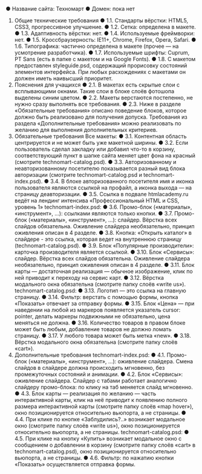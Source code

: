 ● Название сайта: Техномарт
● Домен: пока нет
1. Общие технические требования
● 1.1. Стандарты вёрстки: HTML5, CSS3, прогрессивное улучшение.
● 1.2. Сетка: определена в макете.
● 1.3. Адаптивность вёрстки: нет.
● 1.4. Используемые фреймворки: нет.
● 1.5. Кроссбраузерность: IE11+, Chrome, Firefox, Opera, Safari.
● 1.6. Типографика: частично определена в макете (прочее — на усмотрение
разработчика).
● 1.7. Используемые шрифты: Cuprum, PT Sans (есть в папке с макетом и на Google
Fonts).
● 1.8. С макетом предоставлен styleguide.psd, содержащий прорисовку состояний
элементов интерфейса. При любых расхождениях с макетами он должен иметь
наивысший приоритет.
2. Пояснения для учащихся
● 2.1. В макетах есть скрытые слои с всплывающими окнами. Такие слои в блоке
слоёв фотошопа выделены синим цветом.
● 2.2. Макеты верстаются постепенно, не нужно сразу выполнять все требования.
● 2.3. Ниже в разделе «Обязательные требования» описано поведение блоков,
которое должно быть реализовано для получения допуска. Требования из раздела
«Дополнительные требования» можно реализовать по желанию для выполнения
дополнительных критериев.
3. Обязательные требования
Все макеты:
● 3.1. Контентная область центрируется и не может быть уже макетной ширины.
● 3.2. Если пользователь сделал закладку или добавил что-то в корзину,
соответствующий пункт в шапке сайта меняет цвет фона на красный (смотрите
technomart-catalog.psd).
● 3.3. Авторизованному и неавторизованному посетителю показывается разный вид
блока авторизации (смотрите technomart-catalog.psd и technomart-index.psd).
● 3.4. В блоке авторизованного посетителя имя и иконка пользователя являются
ссылкой на профайл, а иконка выхода — на страницу деавторизации.
● 3.5. Ссылка в подвале htmlacademy.ru ведёт на лендинг интенсива
«Профессиональный HTML и CSS, уровень 1»
technomart-index.psd:
● 3.6. Промо-блок («материалы», «инструмент», ...): ссылками являются только
кнопки.
● 3.7. Промо-блок («материалы», «инструмент», ...): слайдер. Вёрстка всех слайдов
обязательна. Оживление слайдера необязательно, принцип оживления описан в 4
разделе.
● 3.8. Кнопка: «Открыть каталог» в слайдере - это ссылка, которая ведет на
внутреннюю страницу (technomart-catalog.psd).
● 3.9. Блок «Популярные производители»: карточка производителя является ссылкой.
● 3.10. Блок «Сервисы»: слайдер. Вёрстка всех слайдов обязательна. Оживление
слайдера необязательно, принцип оживления описан в 4 разделе.
● 3.11. Блок карты — достаточная реализация — обычное изображение, клик по ней
приводит к переходу на сервис карт.
● 3.12. Вёрстка модального окна обязательна (смотрите папку слоёв «write us»).
technomart-catalog.psd:
● 3.13. Логотип — это ссылка на главную страницу.
● 3.14. Фильтр: верстать с помощью формы, кнопка «Показать» отвечает за отправку
формы.
● 3.15. Блок «Цена» — при наведении на любой из маркеров появляется указатель
cursor: pointer, делать маркеры подвижными не обязательно, цена меняться не
должна.
● 3.16. Количество товаров в правом блоке может быть любым, добавление товаров
не должно ломать страницу.
● 3.17. У любого товара может быть метка «new».
● 3.18. Вёрстка модального окна обязательна (смотрите папку слоёв «cart»).
4. Дополнительные требования
technomart-index.psd:
● 4.1. Промо-блок («материалы», «инструмент», ...): оживление слайдера. Смена
слайдов в слайдере должна происходить мгновенно, без промежуточных состояний
и анимации.
● 4.2. Блок «Сервисы»: оживление слайдера. Слайдер с табами работает аналогично
слайдеру промо-блока: по клику на таб меняется слайд мгновенно.
● 4.3. Блок карты — реализация по желанию — часть интерактивной карты, клик на
неё приводит к появлению полного размера интерактивной карты (смотрите папку
слоёв «map hover»), окно позиционируется относительно вьюпорта, а не страницы.
● 4.4. При клике по кнопке «Заблудились?..» возникает модальное окно (смотрите
папку слоёв «write us»), окно позиционируется относительно вьюпорта, а не
страницы.
technomart-catalog.psd:
● 4.5. При клике на кнопку «Купить» возникает модальное окно с сообщением о
добавлении в корзину (смотрите папку слоёв «cart» в technomart-catalog.psd), окно
позиционируется относительно вьюпорта, а не страницы.
● 4.6. Фильтр: по нажатию кнопки «Показать» осуществляется отправка формы.
